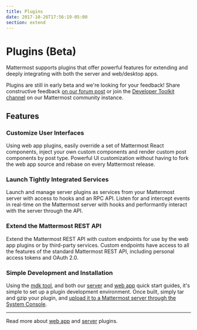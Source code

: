 ```yaml
---
title: Plugins
date: 2017-10-26T17:56:19-05:00
section: extend
---
```


# Plugins (Beta)

Mattermost supports plugins that offer powerful features for extending and deeply integrating with both the server and web/desktop apps.

Plugins are still in early beta and we're looking for your feedback! Share constructive feedback [on our forum post](https://forum.mattermost.org/t/mattermost-plugins-in-beta/4123) or join the [Developer Toolkit channel](https://pre-release.mattermost.com/core/channels/developer-toolkit) on our Mattermost community instance.

## Features

### Customize User Interfaces
Using web app plugins, easily override a set of Mattermost React components, inject your own custom components and render custom post components by post type. Powerful UI customization without having to fork the web app source and rebase on every Mattermost release.

### Launch Tightly Integrated Services
Launch and manage server plugins as services from your Mattermost server with access to hooks and an RPC API. Listen for and intercept events in real-time on the Mattermost server with hooks and performantly interact with the server through the API.

### Extend the Mattermost REST API
Extend the Mattermost REST API with custom endpoints for use by the web app plugins or by third-party services. Custom endpoints have access to all the features of the standard Mattermost REST API, including personal access tokens and OAuth 2.0.

### Simple Development and Installation
Using the [mdk tool](https://www.npmjs.com/package/mdk), and both our [server](/extend/plugins/server/hello-world) and [web app](/extend/plugins/webapp/hello-world) quick start guides, it's simple to set up a plugin development environment. Once built, simply tar and gzip your plugin, and [upload it to a Mattermost server through the System Console](https://about.mattermost.com/default-plugin-uploads).

----
Read more about [web app](/extend/plugins/webapp/) and [server](/extend/plugins/server/) plugins.
